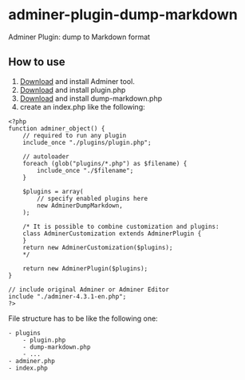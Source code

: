 # adminer-plugin-dump-markdown
Adminer Plugin: dump to Markdown format

## How to use

1. [Download](http://www.adminer.org/#download) and install Adminer tool.
2. [Download](http://www.adminer.org/plugins/) and install plugin.php
3. [Download](fthiella/adminer-plugin-dump-markdown) and install dump-markdown.php
4. create an index.php like the following:

````
<?php
function adminer_object() {
    // required to run any plugin
    include_once "./plugins/plugin.php";

    // autoloader
    foreach (glob("plugins/*.php") as $filename) {
        include_once "./$filename";
    }

    $plugins = array(
        // specify enabled plugins here
        new AdminerDumpMarkdown,
    );

    /* It is possible to combine customization and plugins:
    class AdminerCustomization extends AdminerPlugin {
    }
    return new AdminerCustomization($plugins);
    */

    return new AdminerPlugin($plugins);
}

// include original Adminer or Adminer Editor
include "./adminer-4.3.1-en.php";
?>
````

File structure has to be like the following one:
````
- plugins
    - plugin.php
    - dump-markdown.php
    - ...
- adminer.php
- index.php
````


